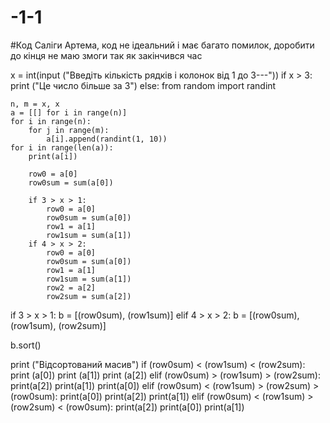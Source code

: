 # -1-1
#Код Саліги Артема, код не ідеальний і має багато помилок, доробити до кінця не маю змоги так як закінчився час




x = int(input ("Введіть кількість рядків і колонок від 1 до 3---"))
if x > 3:
    print ("Це число більше за 3")
else:
    from random import randint

    n, m = x, x
    a = [[] for i in range(n)]
    for i in range(n):
        for j in range(m):
            a[i].append(randint(1, 10))
    for i in range(len(a)):
        print(a[i])

        row0 = a[0]
        row0sum = sum(a[0])

        if 3 > x > 1:
            row0 = a[0]
            row0sum = sum(a[0])
            row1 = a[1]
            row1sum = sum(a[1])
        if 4 > x > 2:
            row0 = a[0]
            row0sum = sum(a[0])
            row1 = a[1]
            row1sum = sum(a[1])
            row2 = a[2]
            row2sum = sum(a[2])



if 3 > x > 1:
    b = [(row0sum), (row1sum)]
elif 4 > x > 2:
    b = [(row0sum), (row1sum), (row2sum)]

b.sort()

print ("Відсортований масив")
if (row0sum) < (row1sum) < (row2sum):
    print (a[0])
    print (a[1])
    print (a[2])
elif (row0sum) > (row1sum) > (row2sum):
    print(a[2])
    print(a[1])
    print(a[0])
elif (row0sum) < (row1sum) > (row2sum) > (row0sum):
    print(a[0])
    print(a[2])
    print(a[1])
elif (row0sum) < (row1sum) > (row2sum) < (row0sum):
    print(a[2])
    print(a[0])
    print(a[1])
